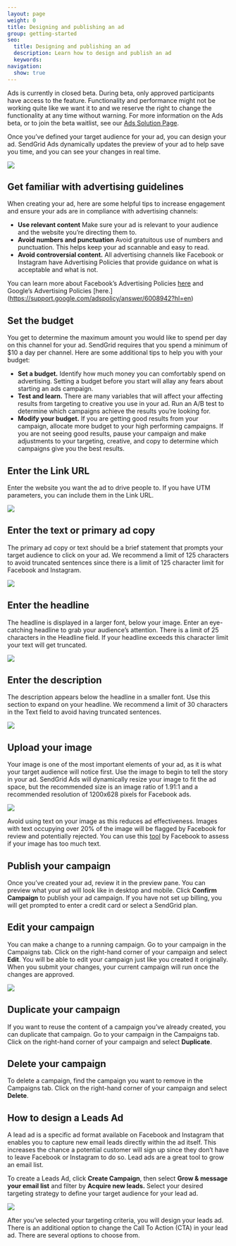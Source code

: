 ```yaml
---
layout: page
weight: 0
title: Designing and publishing an ad
group: getting-started
seo:
  title: Designing and publishing an ad
  description: Learn how to design and publish an ad
  keywords: 
navigation:
  show: true
---
```

<call-out>

Ads is currently in closed beta. During beta, only approved participants have access to the feature. Functionality and performance might not be working quite like we want it to and we reserve the right to change the functionality at any time without warning. For more information on the Ads beta, or to join the beta waitlist, see our [Ads Solution Page](https://sendgrid.com/solutions/ads/).

</call-out>

Once you’ve defined your target audience for your ad, you can design your ad. SendGrid Ads dynamically updates the preview of your ad to help save you time, and you can see your changes in real time. 

![]({{root_url}}/img/ad-preview.png)

## Get familiar with advertising guidelines

When creating your ad, here are some helpful tips to increase engagement and ensure your ads are in compliance with advertising channels:
* **Use relevant content** Make sure your ad is relevant to your audience and the website you’re directing them to.
* **Avoid numbers and punctuation** Avoid gratuitous use of numbers and punctuation. This helps keep your ad scannable and easy to read.
* **Avoid controversial content.** All advertising channels like Facebook or Instagram have Advertising Policies that provide guidance on what is acceptable and what is not. 

<call-out>

You can learn more about Facebook’s Advertising Policies [here](https://business.facebook.com/policies/ads) and Google’s Advertising Policies [here.] (https://support.google.com/adspolicy/answer/6008942?hl=en)

</call-out>

## Set the budget

You get to determine the maximum amount you would like to spend per day on this channel for your ad. SendGrid requires that you spend a minimum of $10 a day per channel. Here are some additional tips to help you with your budget:

* **Set a budget.** Identify how much money you can comfortably spend on advertising. Setting a budget before you start will allay any fears about starting an ads campaign.
* **Test and learn.** There are many variables that will affect your affecting results from targeting to creative you use in your ad. Run an A/B test to determine which campaigns achieve the results you’re looking for.
* **Modify your budget.** If you are getting good results from your campaign, allocate more budget to your high performing campaigns. If you are not seeing good results, pause your campaign and make adjustments to your targeting, creative, and copy to determine which campaigns give you the best results.

## Enter the Link URL

Enter the website you want the ad to drive people to. If you have UTM parameters, you can include them in the Link URL.

![]({{root_url}}/img/linkurl-adpreview.png)


##  Enter the text or primary ad copy

The primary ad copy or text should be a brief statement that prompts your target audience to click on your ad. We recommend a limit of 125 characters to avoid truncated sentences since there is a limit of 125 character limit for Facebook and Instagram.

![]({{root_url}}/img/primarytext-adpreview.png)

##  Enter the headline 

The headline is displayed in a larger font, below your image. Enter an eye-catching headline to grab your audience’s attention. There is a  limit of 25 characters in the Headline field. If your headline exceeds this character limit your text will get truncated.

![]({{root_url}}/img/adheadline-preview.png)

##  Enter the description

The description appears below the headline in a smaller font. Use this section to expand on your headline. We recommend a limit of 30 characters in the Text field to avoid having truncated sentences.

![]({{root_url}}/img/description-adpreview.png)

##  Upload your image

Your image is one of the most important elements of your ad, as it is what your target audience will notice first. Use the image to begin to tell the story in your ad. SendGrid Ads will dynamically resize your image to fit the ad space, but the recommended size is an image ratio of 1.91:1 and a recommended resolution of 1200x628 pixels for Facebook ads. 

![]({{root_url}}/img/image-adpreview.png)


<call-out>

Avoid using text on your image as this reduces ad effectiveness. Images with text occupying over 20% of the image will be flagged by Facebook for review and potentially rejected. You can use this [tool](https://www.facebook.com/ads/tools/text_overlay) by Facebook to assess if your image has too much text. 

</call-out>
    

##  Publish your campaign

Once you’ve created your ad, review it in the preview pane. You can preview what your ad will look like in desktop and mobile. Click  **Confirm Campaign** to publish your ad campaign. If you have not set up billing, you will get prompted to enter a credit card or select a SendGrid plan.


##  Edit your campaign

You can make a change to a running campaign. Go to your campaign in the Campaigns tab. Click on the right-hand corner of your campaign and select **Edit**. You will be able to edit your campaign just like you created it originally. When you submit your changes, your current campaign will run once the changes are approved.

![]({{root_url}}/img/ad-editcampaign.png)

##  Duplicate your campaign

If you want to reuse the content of a campaign you’ve already created, you can duplicate that campaign. Go to your campaign in the Campaigns tab. Click on the right-hand corner of your campaign and select **Duplicate**. 

##  Delete your campaign

To delete a campaign, find the campaign you want to remove in the Campaigns tab. Click on the right-hand corner of your campaign and select **Delete**.

##  How to design a Leads Ad

A lead ad is a specific ad format available on Facebook and Instagram that enables you to capture new email leads directly within the ad itself. This increases the chance a potential customer will sign up since they don’t have to leave Facebook or Instagram to do so. Lead ads are a great tool to grow an email list.
 
To create a Leads Ad, click **Create Campaign**, then select **Grow & message your email list** and filter by **Acquire new leads.** Select your desired targeting strategy to define your target audience for your lead ad. 
 
![]({{root_url}}/img/targeting-contact-lookalikes.gif)
 
After you’ve selected your targeting criteria, you will design your leads ad. There is an additional option to change the Call To Action (CTA) in your lead ad. There are several options to choose from.
